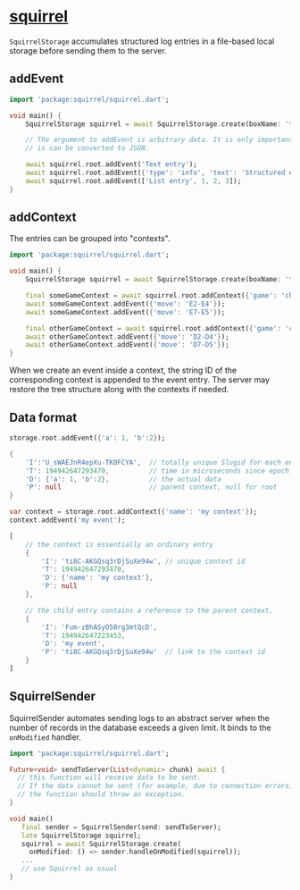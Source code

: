 # [squirrel](https://github.com/rtmigo/squirrel_dart)

`SquirrelStorage` accumulates structured log entries in a file-based local storage before sending
them to the server.

## addEvent

```dart
import 'package:squirrel/squirrel.dart';

void main() {
    SquirrelStorage squirrel = await SquirrelStorage.create(boxName: 'test2');

    // The argument to addEvent is arbitrary data. It is only important that
    // is can be converted to JSON.

    await squirrel.root.addEvent('Text entry');
    await squirrel.root.addEvent({'type': 'info', 'text': 'Structured entry'});
    await squirrel.root.addEvent(['List entry', 1, 2, 3]);
}
```

## addContext

The entries can be grouped into "contexts".

```dart
import 'package:squirrel/squirrel.dart';

void main() {
    SquirrelStorage squirrel = await SquirrelStorage.create(boxName: 'test2');

    final someGameContext = await squirrel.root.addContext({'game': 'chess'});
    await someGameContext.addEvent({'move': 'E2-E4'});
    await someGameContext.addEvent({'move': 'E7-E5'});

    final otherGameContext = await squirrel.root.addContext({'game': 'chess'});
    await otherGameContext.addEvent({'move': 'D2-D4'});
    await otherGameContext.addEvent({'move': 'D7-D5'});
}
```

When we create an event inside a context, the string ID of the corresponding context is appended
to the event entry. The server may restore the tree structure along with the contexts if needed.

## Data format

```dart
storage.root.addEvent({'a': 1, 'b':2});
```

```dart
{
    'I':'U_sWAEJnR4epXu-TK0FCYA',  // totally unique Slugid for each entry
    'T': 194942647293470,          // time in microseconds since epoch UTC
    'D': {'a': 1, 'b':2},          // the actual data
    'P': null                      // parent context, null for root
}
```

```dart
var context = storage.root.addContext({'name': 'my context'});
context.addEvent('my event');
```

```dart
[
    // the context is essentially an ordinary entry
    {
        'I': 'ti8C-AKGQsq3rDjSuXe94w', // unique context id
        'T': 194942647293470,
        'D': {'name': 'my context'},
        'P': null
    },

    // the child entry contains a reference to the parent context.
    {
        'I': 'Fum-zBhASyO50rg3mtQcD',
        'T': 194942647223453,
        'D': 'my event',
        'P': 'ti8C-AKGQsq3rDjSuXe94w'  // link to the context id
    }
]
```



## SquirrelSender

SquirrelSender automates sending logs to an abstract server when the number of records in the
database exceeds a given limit. It binds to the `onModified` handler.

```dart
import 'package:squirrel/squirrel.dart';

Future<void> sendToServer(List<dynamic> chunk) await {
  // this function will receive data to be sent.
  // If the data cannot be sent (for example, due to connection errors),
  // the function should throw an exception.
}

void main()
   final sender = SquirrelSender(send: sendToServer);
   late SquirrelStorage squirrel;
   squirrel = await SquirrelStorage.create(
     onModified: () => sender.handleOnModified(squirrel));
   ...
   // use Squirrel as usual
}
```
